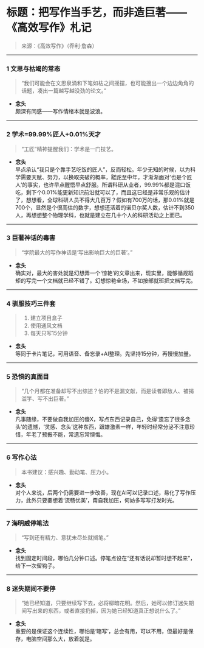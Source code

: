 # 标题：把写作当手艺，而非造巨著——《高效写作》札记

> 来源：《高效写作》（乔利·詹森）

---

### 1 文思与枯竭的常态
> “我们可能会在文思泉涌和下笔如枯之间摇摆，也可能搜出一个边边角角的话题，凑出一篇越写越没劲的论文。”

- **念头**  
  颇深有同感——写作情绪本就是波浪。

---

### 2 学术=99.99%匠人+0.01%天才
> “工匠”精神提醒我们：学术是一门技艺。  

- **念头**  
  早点承认“我只是个靠手艺吃饭的匠人”，反而轻松。年少无知的时候，以为科学需要天赋、努力，以换取突破的概率，蹉跎至中年，才渐渐面对’也是个匠人’的事实，也许早点醒悟早点舒服。所谓科研从业者，99.99%都是混口饭吃，剩下个0.01%能更新知识前沿就可以了，而且这已经是非常乐观的估计了，想想看，全球科研人员不得大几百万？假如有700万的话，那0.01%就是700个，显然是个很高估的数字，想想还活着的诺贝尔奖人数，估计不到350人，再想想整个物理学科，也就是建立在几十个人的科研活动之上而已。

---

### 3 巨著神话的毒害
> “学院最大的写作神话是‘写出影响巨大的巨著’。”

- **念头**  
  确实对，最大的害处就是幻想弄一个‘惊艳’的文章出来，现实里，能够循规蹈矩的写完一个文档就已经不错了。幻想惊艳全场，不如按部就班把文档写完。

---

### 4 驯服技巧三件套
> 1. 建立项目盒子  
> 2. 使用通风文档  
> 3. 每天只写15分钟

- **念头**  
  等同于卡片笔记，可用语音、备忘录+AI整理。先坚持15分钟，再慢慢加量。

---

### 5 恐惧的真面目
> “几个月都在准备却写不出综述？怕的不是漏文献，而是读者即敌人、被揭滥竽、写不出巨著。”

- **念头**  
  凡事随缘，不要做自我加压的傻X，写点东西记录自己，免得‘遗忘了很多念头’的遗憾，‘灵感、念头’这种东西，跟雄激素一样，年轻时经常分泌不注意珍惜，年老了预振不能，常遗忘常懊悔。

---

### 6 写作心法
> 本书建议：感兴趣、勤动笔、压力小。

- **念头**  
  对个人来说，后两个仍需要进一步改善，现在AI可以记录口述，易化了写作压力，此外只要嫑想着‘流畅优美’，甭自我加压，何妨多写写打发时光。

---

### 7 海明威停笔法
> “写到还有精力、意犹未尽处就搁笔。”

- **念头**  
  找到固定时间段，哪怕几分钟口述。停笔点设在“还有话说却暂时想不起来”，给下一次留钩子。

---

### 8 迷失期间不要停
> “她已经知道，只要继续写下去，必将柳暗花明。然后，她可以修订迷失期间写出来的东西，或者直接扔掉，因为她已经知道真正想说什么了。”

- **念头**  
  重要的是保证这个连续性，哪怕是‘瞎写’，总会有用，可以不用，但最好是保存，电脑空间那么大，放着就是。